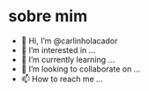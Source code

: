 #  sobre mim
- 👋 Hi, I’m @carlinholacador 
- 👀 I’m interested in ... 
- 🌱 I’m currently learning ...
- 💞️ I’m looking to collaborate on ...
- 📫 How to reach me ...

<!---
carlinholacador/carlinholacador is a ✨ special ✨ repository because its `README.md` (this file) appears on your GitHub profile.
You can click the Preview link to take a look at your changes.
--->
